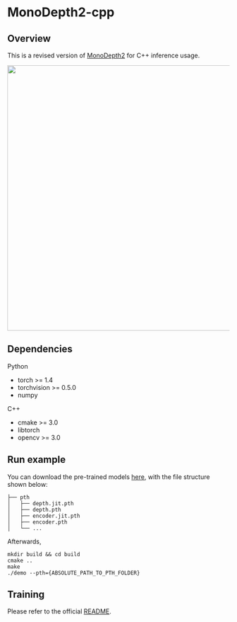 # MonoDepth2-cpp

## Overview
This is a revised version of [MonoDepth2]((https://github.com/nianticlabs/monodepth2)) for C++ inference usage.

<p align="center">
  <img src="monodepth2/assets/teaser.gif" width="600" />
</p>

## Dependencies
Python
- torch >= 1.4
- torchvision >= 0.5.0
- numpy

C++
- cmake >= 3.0
- libtorch
- opencv >= 3.0

## Run example
You can download the pre-trained models [here](https://drive.google.com/drive/folders/1WDOIVET_O6kHMPH8SugtIADEcqT9_TBf?usp=sharing), with the file structure shown below:
```
├── pth
│   ├── depth.jit.pth
│   ├── depth.pth
│   ├── encoder.jit.pth
│   ├── encoder.pth
│   └── ...
```
Afterwards,
```
mkdir build && cd build
cmake ..
make
./demo --pth={ABSOLUTE_PATH_TO_PTH_FOLDER}
```

## Training
Please refer to the official [README](monodepth2/README.md#training).
